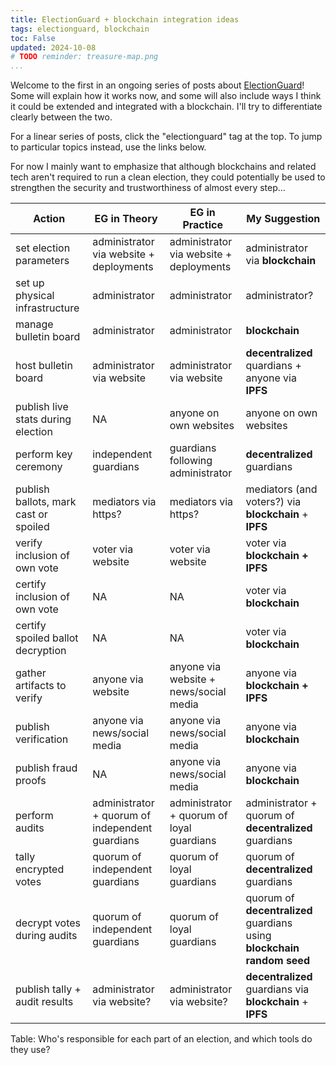```yaml
---
title: ElectionGuard + blockchain integration ideas
tags: electionguard, blockchain
toc: False
updated: 2024-10-08
# TODO reminder: treasure-map.png
...
```


[eg-site]: https://www.electionguard.vote/

Welcome to the first in an ongoing series of posts about [ElectionGuard][eg-site]!
Some will explain how it works now, and some will also include ways I think it could be extended and integrated with a blockchain. I'll try to differentiate clearly between the two.

For a linear series of posts, click the "electionguard" tag at the top.
To jump to particular topics instead, use the links below.

For now I mainly want to emphasize that although blockchains and related tech aren't required to run a clean election, they could potentially be used to strengthen the security and trustworthiness of almost every step...

Action|EG in Theory|EG in Practice|My Suggestion
-----|------|--------|-------
set election parameters|administrator via website + deployments |administrator via website + deployments|administrator via <b>blockchain</b>
set up physical infrastructure|administrator|administrator|administrator?
manage bulletin board|administrator|administrator|<b>blockchain</b>
host bulletin board|administrator via website|administrator via website|<b>decentralized</b> quardians + anyone via <b>IPFS</b>
publish live stats during election|NA|anyone on own websites|anyone on own websites
perform key ceremony|independent guardians|guardians following administrator|<b>decentralized</b> guardians
publish ballots, mark cast or spoiled|mediators via https?|mediators via https?|mediators (and voters?) via <b>blockchain</b> + <b>IPFS</b>
verify inclusion of own vote|voter via website|voter via website|voter via <b>blockchain + IPFS</b>
certify inclusion of own vote|NA|NA|voter via <b>blockchain</b>
certify spoiled ballot decryption|NA|NA|voter via <b>blockchain</b>
gather artifacts to verify|anyone via website|anyone via website + news/social media|anyone via <b>blockchain + IPFS</b>
publish verification|anyone via news/social media|anyone via news/social media|anyone via <b>blockchain</b>
publish fraud proofs|NA|anyone via news/social media|anyone via <b>blockchain</b>
perform audits|administrator + quorum of independent guardians|administrator + quorum of loyal guardians|administrator + quorum of <b>decentralized</b> guardians
tally encrypted votes|quorum of independent guardians|quorum of loyal guardians|quorum of <b>decentralized</b> guardians
decrypt votes during audits|quorum of independent guardians|quorum of loyal guardians|quorum of <b>decentralized</b> guardians using <b>blockchain random seed</b>
publish tally + audit results|administrator via website?|administrator via website?|<b>decentralized</b> guardians via <b>blockchain</b> + <b>IPFS</b>

Table: Who's responsible for each part of an election, and which tools do they use?
